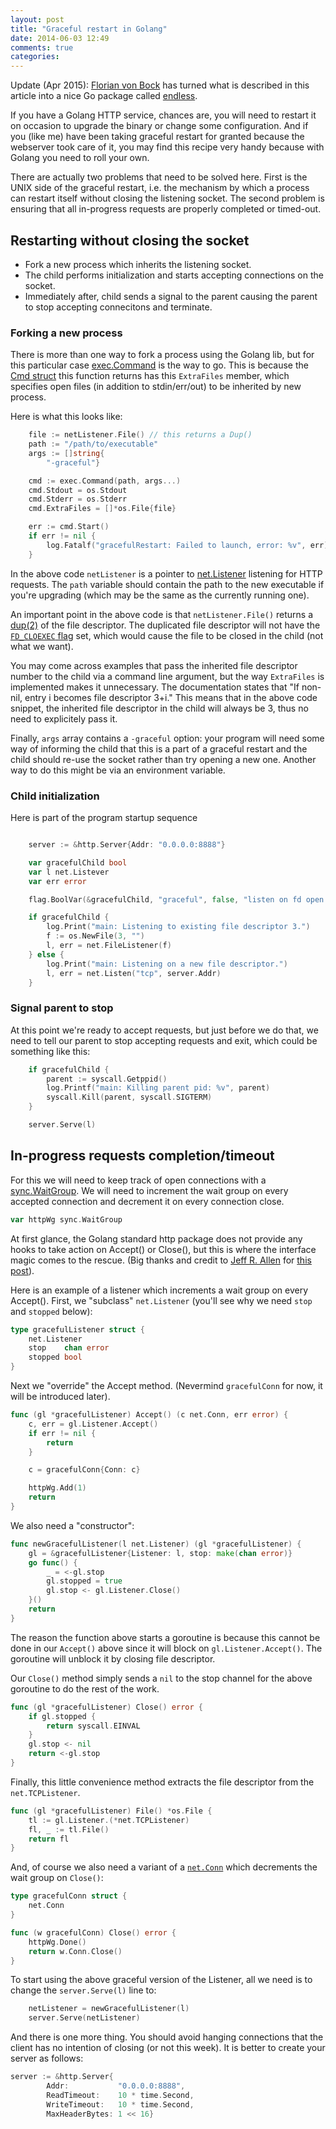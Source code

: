 ```yaml
---
layout: post
title: "Graceful restart in Golang"
date: 2014-06-03 12:49
comments: true
categories:
---
```


Update (Apr 2015): [Florian von Bock](https://github.com/fvbock) has
turned what is described in this article into a nice Go package called
[endless](https://github.com/fvbock/endless).

If you have a Golang HTTP service, chances are, you will need to restart it
on occasion to upgrade the binary or change some configuration. And if
you (like me) have been taking graceful restart for granted because
the webserver took care of it, you may find this recipe very handy
because with Golang you need to roll your own.

There are actually two problems that need to be solved here. First is
the UNIX side of the graceful restart, i.e. the mechanism by which a
process can restart itself without closing the listening socket. The
second problem is ensuring that all in-progress requests are properly
completed or timed-out.

## Restarting without closing the socket

* Fork a new process which inherits the listening socket.
* The child performs initialization and starts accepting connections on
  the socket.
* Immediately after, child sends a signal to the parent causing the
  parent to stop accepting connecitons and terminate.

### Forking a new process

There is more than one way to fork a process using the Golang lib, but
for this particular case
[exec.Command](http://golang.org/pkg/os/exec/#Command) is the way to
go. This is because the [Cmd struct](http://golang.org/pkg/os/exec/#Cmd) this function returns has
this `ExtraFiles` member, which specifies open files (in addition to
stdin/err/out) to be inherited by new process.

Here is what this looks like:

```go
    file := netListener.File() // this returns a Dup()
    path := "/path/to/executable"
    args := []string{
        "-graceful"}

    cmd := exec.Command(path, args...)
    cmd.Stdout = os.Stdout
    cmd.Stderr = os.Stderr
    cmd.ExtraFiles = []*os.File{file}

    err := cmd.Start()
    if err != nil {
        log.Fatalf("gracefulRestart: Failed to launch, error: %v", err)
    }
```

In the above code `netListener` is a pointer to
[net.Listener](http://golang.org/pkg/net/#Listener) listening for HTTP
requests. The `path` variable should contain the path to the new
executable if you're upgrading (which may be the same as the currently
running one).

An important point in the above code is that `netListener.File()`
returns a
[dup(2)](http://pubs.opengroup.org/onlinepubs/009695399/functions/dup.html)
of the file descriptor. The duplicated file descriptor will not have
the [`FD_CLOEXEC` flag](http://pubs.opengroup.org/onlinepubs/009695399/functions/fcntl.html) set,
which would cause the file to be closed in the child (not what we want).

You may come across examples that pass the inherited file descriptor
number to the child via a command line argument, but the way
`ExtraFiles` is implemented makes it unnecessary. The documentation
states that "If non-nil, entry i becomes file descriptor 3+i." This
means that in the above code snippet, the inherited file descriptor in
the child will always be 3, thus no need to explicitely pass it.

Finally, `args` array contains a `-graceful` option: your program will
need some way of informing the child that this is a part of a graceful
restart and the child should re-use the socket rather than try opening
a new one. Another way to do this might be via an environment
variable.

### Child initialization

Here is part of the program startup sequence

```go

    server := &http.Server{Addr: "0.0.0.0:8888"}

    var gracefulChild bool
    var l net.Listever
    var err error

    flag.BoolVar(&gracefulChild, "graceful", false, "listen on fd open 3 (internal use only)")

    if gracefulChild {
        log.Print("main: Listening to existing file descriptor 3.")
        f := os.NewFile(3, "")
        l, err = net.FileListener(f)
    } else {
        log.Print("main: Listening on a new file descriptor.")
        l, err = net.Listen("tcp", server.Addr)
    }

```

### Signal parent to stop

At this point we're ready to accept requests, but just before we do
that, we need to tell our parent to stop accepting requests and exit,
which could be something like this:

```go
    if gracefulChild {
        parent := syscall.Getppid()
        log.Printf("main: Killing parent pid: %v", parent)
        syscall.Kill(parent, syscall.SIGTERM)
    }

    server.Serve(l)
```

## In-progress requests completion/timeout

For this we will need to keep track of open connections with a
[sync.WaitGroup](http://golang.org/pkg/sync/#WaitGroup). We will need
to increment the wait group on every accepted connection and decrement
it on every connection close.

```go
var httpWg sync.WaitGroup
```

At first glance, the Golang standard http package does not provide any
hooks to take action on Accept() or Close(), but this is where the
interface magic comes to the rescue. (Big thanks and credit to [Jeff R. Allen](http://nella.org/jra/)
for [this post](http://blog.nella.org/zero-downtime-upgrades-of-tcp-servers-in-go/)).

Here is an example of a listener which increments a wait group on
every Accept(). First, we "subclass" `net.Listener` (you'll see why we
need `stop` and `stopped` below):

```go
type gracefulListener struct {
    net.Listener
    stop    chan error
    stopped bool
}
```

Next we "override" the Accept method. (Nevermind `gracefulConn` for
now, it will be introduced later).

```go
func (gl *gracefulListener) Accept() (c net.Conn, err error) {
    c, err = gl.Listener.Accept()
    if err != nil {
        return
    }

    c = gracefulConn{Conn: c}

    httpWg.Add(1)
    return
}
```

We also need a "constructor":

```go
func newGracefulListener(l net.Listener) (gl *gracefulListener) {
    gl = &gracefulListener{Listener: l, stop: make(chan error)}
    go func() {
        _ = <-gl.stop
        gl.stopped = true
        gl.stop <- gl.Listener.Close()
    }()
    return
}
```

The reason the function above starts a goroutine is because this
cannot be done in our `Accept()` above since it will block on
`gl.Listener.Accept()`. The goroutine will unblock it by closing file
descriptor.

Our `Close()` method simply sends a `nil` to the stop channel for the
above goroutine to do the rest of the work.

```go
func (gl *gracefulListener) Close() error {
    if gl.stopped {
        return syscall.EINVAL
    }
    gl.stop <- nil
    return <-gl.stop
}
```

Finally, this little convenience method extracts the file descriptor
from the `net.TCPListener`.

```go
func (gl *gracefulListener) File() *os.File {
    tl := gl.Listener.(*net.TCPListener)
    fl, _ := tl.File()
    return fl
}
```

And, of course we also need a variant of a
[`net.Conn`](http://golang.org/pkg/net/#Conn) which decrements the
wait group on `Close()`:

```go
type gracefulConn struct {
    net.Conn
}

func (w gracefulConn) Close() error {
    httpWg.Done()
    return w.Conn.Close()
}
```

To start using the above graceful version of the Listener, all we need
is to change the `server.Serve(l)` line to:

```go
    netListener = newGracefulListener(l)
    server.Serve(netListener)
```

And there is one more thing. You should avoid hanging connections that
the client has no intention of closing (or not this week). It is
better to create your server as follows:

```go
server := &http.Server{
        Addr:           "0.0.0.0:8888",
        ReadTimeout:    10 * time.Second,
        WriteTimeout:   10 * time.Second,
        MaxHeaderBytes: 1 << 16}
```
